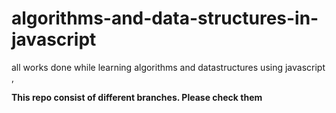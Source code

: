 # algorithms-and-data-structures-in-javascript
all works done  while learning algorithms and datastructures using javascript ,

**This repo consist of different branches. Please check them**
